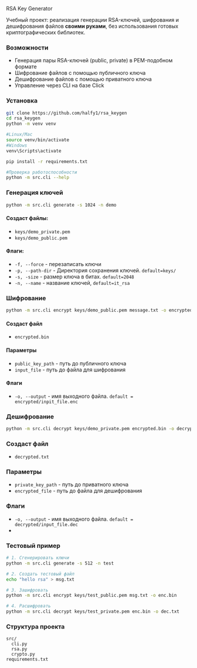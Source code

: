 RSA Key Generator

Учебный проект: реализация генерации RSA-ключей, шифрования и дешифрования файлов **своими руками**, без использования готовых криптографических библиотек.

### Возможности

- Генерация пары RSA-ключей (public, private) в PEM-подобном формате
- Шифрование файлов с помощью публичного ключа
- Дешифрование файлов с помощью приватного ключа
- Управление через CLI на базе Click

### Установка

```bash
git clone https://github.com/halfy1/rsa_keygen
cd rsa_keygen
python -m venv venv

#Linux/Mac
source venv/bin/activate
#Windows
venv\Scripts\activate

pip install -r requirements.txt

#Проверка работоспособности
python -m src.cli --help
```

### Генерация ключей
```bash
python -m src.cli generate -s 1024 -n demo
``` 
#### Создаст файлы:
- `keys/demo_private.pem`
- `keys/demo_public.pem`
#### Флаги:
- `-f, --force` - перезаписать ключи
- `-p, --path-dir` - Директория сохранения ключей. `default=keys/`
- `-s, -size` - размер ключа в битах. `default=2048`
- `-n, --name` - название ключей, `default=it_rsa`

### Шифрование
```bash
python -m src.cli encrypt keys/demo_public.pem message.txt -o encrypted.bin`
```
#### Создаст файл
- `encrypted.bin`
#### Параметры
- `public_key_path` -  путь до публичного ключа
- `input_file` - путь до файла для шифрования
#### Флаги
- `-o, --output` - имя выходного файла. `default = encrypted/inpit_file.enc`

### Дешифрование
```bash
python -m src.cli decrypt keys/demo_private.pem encrypted.bin -o decrypted.txt
```
### Создаст файл
- `decrypted.txt`
### Параметры
- `private_key_path` - путь до приватного ключа
- `encrypted_file` - путь до файла для дешифрования
### Флаги
- `-o, --output` - имя выходного файла. `default = decrypted/input_file.dec`
- 
### Тестовый пример 
```bash
# 1. Сгенерировать ключи
python -m src.cli generate -s 512 -n test

# 2. Создать тестовый файл
echo "hello rsa" > msg.txt

# 3. Зашифровать
python -m src.cli encrypt keys/test_public.pem msg.txt -o enc.bin

# 4. Расшифровать
python -m src.cli decrypt keys/test_private.pem enc.bin -o dec.txt
```

### Структура проекта
```text
src/
  cli.py
  rsa.py
  crypto.py
requirements.txt
```
